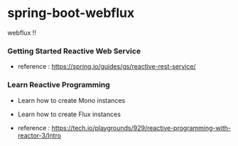 # spring-boot-webflux

webflux !! 


### Getting Started Reactive Web Service

- reference : https://spring.io/guides/gs/reactive-rest-service/

### Learn Reactive Programming

- Learn how to create Mono instances

- Learn how to create Flux instances

- reference : https://tech.io/playgrounds/929/reactive-programming-with-reactor-3/Intro




